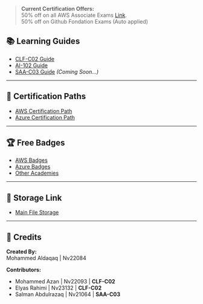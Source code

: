 > **Current Certification Offers:** </br>
> 50% off on all AWS Associate Exams [Link](https://pages.awscloud.com/GLOBAL-ln-GC-Traincert-Associate-Certification-Challenge-Registration-2024.html). </br>
> 50% off on Github Fondation Exams (Auto applied)


## 📚 Learning Guides

- [CLF-C02 Guide](CLF-C02.md)
- [AI-102 Guide](AI-102.md)
- [SAA-C03 Guide](SAA-C03.md) *(Coming Soon...)*

---

## 🚀 Certification Paths

- [AWS Certification Path](aws.md)
- [Azure Certification Path](azure.md)

---

## 🏆 Free Badges

- [AWS Badges](AWS-Badges.md)
- [Azure Badges](https://learn.microsoft.com/en-us/training/)
- [Other Academies](Others.md)

---

## 💾 Storage Link

- [Main File Storage](https://nasservocational-my.sharepoint.com/:f:/g/personal/nv22084_nvtc_edu_bh/Eko3HjU0c7VCnrV0jyiIpOgBJ8UJtWtNm-oyhhr5fWAqhg?e=jLPwgp)

---

## 🙌 Credits

**Created By:**  
Mohammed Aldaqaq | Nv22084

**Contributors:**  
- Mohammed Azan | Nv22093 | **CLF-C02**
- Elyas Rahimi | Nv23132 | **CLF-C02**
- Salman Abdulrazaq | Nv21064 | **SAA-C03**
